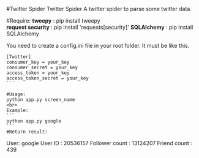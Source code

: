 #Twitter Spider
Twitter Spider
A twitter spider to parse some twitter data.

#Require:
<strong>tweepy</strong> : pip install tweepy<br>
<strong>request security</strong> : pip install 'requests[security]'
<strong>SQLAlchemy</strong> : pip install SQLAlchemy

You need to create a config.ini file in your root folder. It must be like this.
````
[Twitter]
consumer_key = your_key
consumer_secret = your_key
access_token = your_key
access_token_secret = your_key
```

#Usage:
python app.py screen_name
<br>
Example:
```
python app.py google
```
#Return result:

````
User: google 
User ID : 20536157
Follower count : 13124207
Friend count : 439
```
